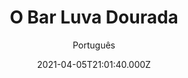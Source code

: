 ---
id: 'd26461be-8de2-44a5-b79e-212b7514bdaa'
type: 'movie' # Filme, Série, Anime
title: "O Bar Luva Dourada"
synopsis: []
originalTitle: "Der goldene Handschuh"
date: '2021-04-05T21:01:40.000Z'
update: '2021-04-05T21:01:40.000Z'
releaseDate: '2019-02-21T03:00:00.000Z'
imdb:
  rating: '6.7' # 8.5
  id: '' # tt0470752
duration: '1h 55m'
trailer:
  urls: [
    '4YYcg6VScSY',
  ]
tags: ['720p']
genre: ['Drama', 'Terror'] #
quality: 'WEB-DL' # BluRay, WEB-DL, HDTV, WEB-DL4K, WEB-DLe
format: 'Mkv' # MKV, MP4, TS
audio: 'Alemão' # Dublado, Legendado, Dual Audio, Dub & Leg
subtitle: 'Português' # Português, inglês,
size: '1.42 GB' # 4.8 GB
audioQuality: 10
videoQuality: 10
directors: []
#  - name: 'Lana Wachowski'
#    image: ''
#  - name: 'Lilly Wachowski'
#    image: ''
cast: []
#  - name: 'Keanu Reeves'
#    image: ''
#    characterName: 'Neo'
writers: []
#  - name: ''
#    image: ''
maturityRating:
  age: '' # L , 10, 12, 14, 16, 18
  topics: [''] # Violence, Illegal drugs, Inappropriate Language, Legal Drugs, Sexual Content, Extreme Violence
###########################################
download:
  
  - url: 'magnet:?xt=urn:btih:F0854B512B85377325C24C71C4C79B6B9C0F3722&dn=Der.goldene.Handschuh.2019.720p.WEBRip.Legendado.mkv&tr=UDP%3a%2f%2fTRACKER.OPENTRACKR.ORG%3a1337%2fANNOUNCE&tr=UDP%3a%2f%2fTRACKER.LEECHERS-PARADISE.ORG%3a6969%2fANNOUNCE&tr=UDP%3a%2f%2fTRACKER.ZER0DAY.TO%3a1337%2fANNOUNCE&tr=UDP%3a%2f%2fEDDIE4.NL%3a6969%2fANNOUNCE&tr=UDP%3a%2f%2fTRACKER.COPPERSURFER.TK%3a6969%2fANNOUNCE&tr=http%3a%2f%2fretracker.hq.ertelecom.ru%2fannounce'
    resolution: '720p' # 720p, 1080p, 4K,
    audio: 'Legendado' # Dublado, Legendado, Dual Audio
    size: '' # 4.8 GB
    quality: '' # BluRay, WEB-DL
    format: '' # MKV
images:
  cover: '/assets/movies/o-bar-luva-dourada.jpg'
  background: '/assets/movies/'
---